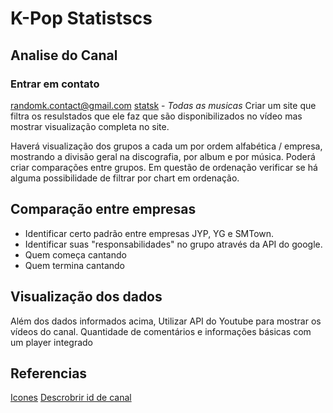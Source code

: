 # K-Pop Statistscs

## Analise do Canal
### Entrar em contato 
[randomk.contact@gmail.com](https://www.youtube.com/c/randomk/about)
[statsk](https://www.youtube.com/c/statsk/) - _Todas as musicas_
Criar um site que filtra os resulstados que ele faz que são disponibilizados no vídeo mas mostrar visualização completa no site.

Haverá visualização dos grupos a cada um por ordem alfabética / empresa, mostrando a divisão geral na discografia, por album e por música.
Poderá criar comparações entre grupos.
Em questão de ordenação verificar se há alguma possibilidade de filtrar por chart em ordenação.

## Comparação entre empresas

- Identificar certo padrão entre empresas JYP, YG e SMTown.
- Identificar suas "responsabilidades" no grupo através da API do google.
- Quem começa cantando
- Quem termina cantando
## Visualização dos dados

Além dos dados informados acima,
Utilizar API do Youtube para mostrar os vídeos do canal.
Quantidade de comentários e informações básicas com um player integrado


## Referencias
[Icones](https://iconarchive.com/show/2014-world-cup-flags-icons-by-custom-icon-design.html)
[Descrobrir id de canal](https://stackoverflow.com/a/14378955)